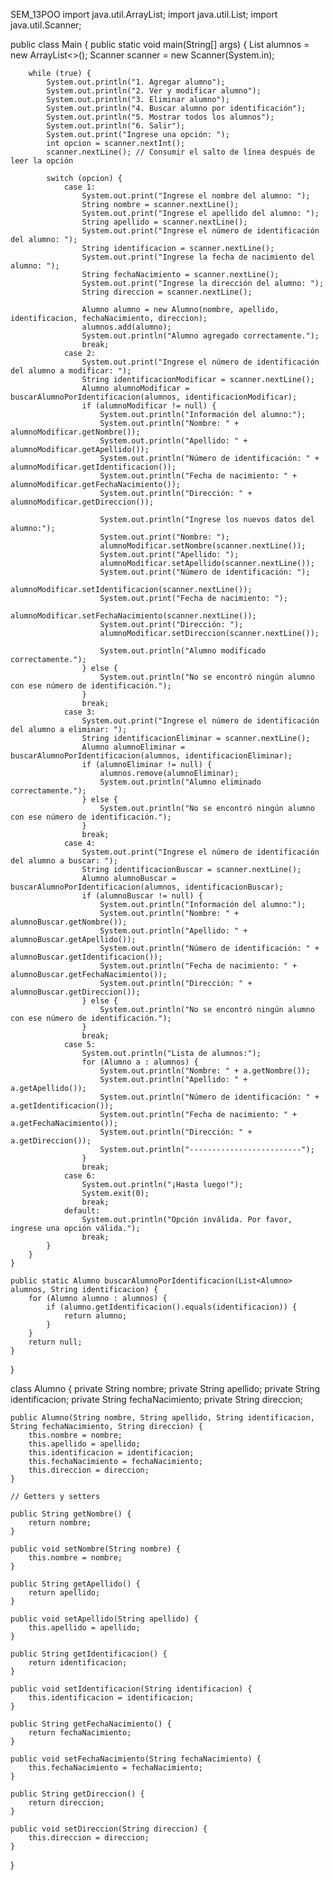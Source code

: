 SEM_13POO
import java.util.ArrayList;
import java.util.List;
import java.util.Scanner;

public class Main {
    public static void main(String[] args) {
        List<Alumno> alumnos = new ArrayList<>();
        Scanner scanner = new Scanner(System.in);

        while (true) {
            System.out.println("1. Agregar alumno");
            System.out.println("2. Ver y modificar alumno");
            System.out.println("3. Eliminar alumno");
            System.out.println("4. Buscar alumno por identificación");
            System.out.println("5. Mostrar todos los alumnos");
            System.out.println("6. Salir");
            System.out.print("Ingrese una opción: ");
            int opcion = scanner.nextInt();
            scanner.nextLine(); // Consumir el salto de línea después de leer la opción

            switch (opcion) {
                case 1:
                    System.out.print("Ingrese el nombre del alumno: ");
                    String nombre = scanner.nextLine();
                    System.out.print("Ingrese el apellido del alumno: ");
                    String apellido = scanner.nextLine();
                    System.out.print("Ingrese el número de identificación del alumno: ");
                    String identificacion = scanner.nextLine();
                    System.out.print("Ingrese la fecha de nacimiento del alumno: ");
                    String fechaNacimiento = scanner.nextLine();
                    System.out.print("Ingrese la dirección del alumno: ");
                    String direccion = scanner.nextLine();

                    Alumno alumno = new Alumno(nombre, apellido, identificacion, fechaNacimiento, direccion);
                    alumnos.add(alumno);
                    System.out.println("Alumno agregado correctamente.");
                    break;
                case 2:
                    System.out.print("Ingrese el número de identificación del alumno a modificar: ");
                    String identificacionModificar = scanner.nextLine();
                    Alumno alumnoModificar = buscarAlumnoPorIdentificacion(alumnos, identificacionModificar);
                    if (alumnoModificar != null) {
                        System.out.println("Información del alumno:");
                        System.out.println("Nombre: " + alumnoModificar.getNombre());
                        System.out.println("Apellido: " + alumnoModificar.getApellido());
                        System.out.println("Número de identificación: " + alumnoModificar.getIdentificacion());
                        System.out.println("Fecha de nacimiento: " + alumnoModificar.getFechaNacimiento());
                        System.out.println("Dirección: " + alumnoModificar.getDireccion());

                        System.out.println("Ingrese los nuevos datos del alumno:");
                        System.out.print("Nombre: ");
                        alumnoModificar.setNombre(scanner.nextLine());
                        System.out.print("Apellido: ");
                        alumnoModificar.setApellido(scanner.nextLine());
                        System.out.print("Número de identificación: ");
                        alumnoModificar.setIdentificacion(scanner.nextLine());
                        System.out.print("Fecha de nacimiento: ");
                        alumnoModificar.setFechaNacimiento(scanner.nextLine());
                        System.out.print("Dirección: ");
                        alumnoModificar.setDireccion(scanner.nextLine());

                        System.out.println("Alumno modificado correctamente.");
                    } else {
                        System.out.println("No se encontró ningún alumno con ese número de identificación.");
                    }
                    break;
                case 3:
                    System.out.print("Ingrese el número de identificación del alumno a eliminar: ");
                    String identificacionEliminar = scanner.nextLine();
                    Alumno alumnoEliminar = buscarAlumnoPorIdentificacion(alumnos, identificacionEliminar);
                    if (alumnoEliminar != null) {
                        alumnos.remove(alumnoEliminar);
                        System.out.println("Alumno eliminado correctamente.");
                    } else {
                        System.out.println("No se encontró ningún alumno con ese número de identificación.");
                    }
                    break;
                case 4:
                    System.out.print("Ingrese el número de identificación del alumno a buscar: ");
                    String identificacionBuscar = scanner.nextLine();
                    Alumno alumnoBuscar = buscarAlumnoPorIdentificacion(alumnos, identificacionBuscar);
                    if (alumnoBuscar != null) {
                        System.out.println("Información del alumno:");
                        System.out.println("Nombre: " + alumnoBuscar.getNombre());
                        System.out.println("Apellido: " + alumnoBuscar.getApellido());
                        System.out.println("Número de identificación: " + alumnoBuscar.getIdentificacion());
                        System.out.println("Fecha de nacimiento: " + alumnoBuscar.getFechaNacimiento());
                        System.out.println("Dirección: " + alumnoBuscar.getDireccion());
                    } else {
                        System.out.println("No se encontró ningún alumno con ese número de identificación.");
                    }
                    break;
                case 5:
                    System.out.println("Lista de alumnos:");
                    for (Alumno a : alumnos) {
                        System.out.println("Nombre: " + a.getNombre());
                        System.out.println("Apellido: " + a.getApellido());
                        System.out.println("Número de identificación: " + a.getIdentificacion());
                        System.out.println("Fecha de nacimiento: " + a.getFechaNacimiento());
                        System.out.println("Dirección: " + a.getDireccion());
                        System.out.println("-------------------------");
                    }
                    break;
                case 6:
                    System.out.println("¡Hasta luego!");
                    System.exit(0);
                    break;
                default:
                    System.out.println("Opción inválida. Por favor, ingrese una opción válida.");
                    break;
            }
        }
    }

    public static Alumno buscarAlumnoPorIdentificacion(List<Alumno> alumnos, String identificacion) {
        for (Alumno alumno : alumnos) {
            if (alumno.getIdentificacion().equals(identificacion)) {
                return alumno;
            }
        }
        return null;
    }
}

class Alumno {
    private String nombre;
    private String apellido;
    private String identificacion;
    private String fechaNacimiento;
    private String direccion;

    public Alumno(String nombre, String apellido, String identificacion, String fechaNacimiento, String direccion) {
        this.nombre = nombre;
        this.apellido = apellido;
        this.identificacion = identificacion;
        this.fechaNacimiento = fechaNacimiento;
        this.direccion = direccion;
    }

    // Getters y setters

    public String getNombre() {
        return nombre;
    }

    public void setNombre(String nombre) {
        this.nombre = nombre;
    }

    public String getApellido() {
        return apellido;
    }

    public void setApellido(String apellido) {
        this.apellido = apellido;
    }

    public String getIdentificacion() {
        return identificacion;
    }

    public void setIdentificacion(String identificacion) {
        this.identificacion = identificacion;
    }

    public String getFechaNacimiento() {
        return fechaNacimiento;
    }

    public void setFechaNacimiento(String fechaNacimiento) {
        this.fechaNacimiento = fechaNacimiento;
    }

    public String getDireccion() {
        return direccion;
    }

    public void setDireccion(String direccion) {
        this.direccion = direccion;
    }
}
